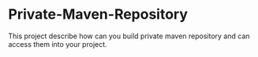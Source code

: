 # Private-Maven-Repository
This project describe how can you build private maven repository and can access them into your project.


